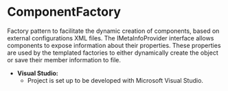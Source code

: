 # ComponentFactory
Factory pattern to facilitate the dynamic creation of components, based on external configurations XML files. The IMetaInfoProvider interface allows components to expose information about their properties. These properties are used by the templated factories to either dynamically create the object or save their member information to file.

* **Visual Studio:**
	- Project is set up to be developed with Microsoft Visual Studio.